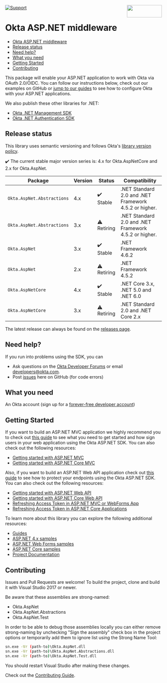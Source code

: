 [<img src="https://aws1.discourse-cdn.com/oktadev/original/1X/0c6402653dfb70edc661d4976a43a46f33e5e919.png" align="right" width="112px" height="40"/>](https://devforum.okta.com/)

[![Support](https://img.shields.io/badge/support-Developer%20Forum-blue.svg)](https://devforum.okta.com/)

# Okta ASP.NET middleware

- [Okta ASP.NET middleware](#okta-aspnet-middleware)
- [Release status](#release-status)
- [Need help?](#need-help)
- [What you need](#what-you-need)
- [Getting Started](#getting-started)
- [Contributing](#contributing)

This package will enable your ASP.NET application to work with Okta via OAuth 2.0/OIDC. You can follow our instructions below, check out our examples on GitHub or [jump to our guides](https://developer.okta.com/docs/guides/sign-into-web-app-redirect/asp-net-core-3/main/) to see how to configure Okta with your ASP.NET applications.

We also publish these other libraries for .NET:

- [Okta .NET Management SDK](https://github.com/okta/okta-sdk-dotnet)
- [Okta .NET Authentication SDK](https://github.com/okta/okta-auth-dotnet)

## Release status

This library uses semantic versioning and follows Okta's [library version policy](https://developer.okta.com/code/library-versions/).

:heavy_check_mark: The current stable major version series is: 4.x for Okta.AspNetCore and 2.x for Okta.AspNet.

|Package| Version | Status                    | Compatibility|
| ------- | ------- | ------------------------- | ----------------------- |
|`Okta.AspNet.Abstractions`| 4.x   | :heavy_check_mark: Stable | .NET Standard 2.0 and .NET Framework 4.5.2 or higher.|
|`Okta.AspNet.Abstractions`| 3.x   | :warning: Retiring | .NET Standard 2.0 and .NET Framework 4.5.2 or higher.|
|`Okta.AspNet`| 3.x | :heavy_check_mark: Stable | .NET Framework 4.6.2 |
|`Okta.AspNet`| 2.x | :warning: Retiring | .NET Framework 4.5.2 |
|`Okta.AspNetCore`| 4.x | :heavy_check_mark: Stable | .NET Core 3.x, .NET 5.0 and .NET 6.0 |
|`Okta.AspNetCore`| 3.x | :warning: Retiring | .NET Standard 2.0 and .NET Core 2.x |


The latest release can always be found on the [releases page][github-releases].

## Need help?

If you run into problems using the SDK, you can

- Ask questions on the [Okta Developer Forums][devforum] or email developers@okta.com.
- Post [issues][github-issues] here on GitHub (for code errors)

## What you need

An Okta account (sign up for a [forever-free developer account](https://developer.okta.com/signup/))

## Getting Started

If you want to build an ASP.NET MVC application we highly recommend you to check out [this guide](https://developer.okta.com/docs/guides/sign-into-web-app-redirect/asp-net-core-3/main/) to see what you need to get started and how sign users in your web application using the Okta ASP.NET SDK. You can also check out the following resources:

- [Getting started with ASP.NET MVC](https://github.com/okta/okta-aspnet/blob/master/docs/aspnet4x-mvc.md)
- [Getting started with ASP.NET Core MVC](https://github.com/okta/okta-aspnet/blob/master/docs/aspnetcore-mvc.md)

Also, if you want to build an ASP.NET Web API application check out [this guide](https://developer.okta.com/docs/guides/protect-your-api/aspnetcore3/main/) to see how to protect your endpoints using the Okta ASP.NET SDK. You can also check out the following resources:

- [Getting started with ASP.NET Web API](https://github.com/okta/okta-aspnet/blob/master/docs/aspnet4x-webapi.md)
- [Getting started with ASP.NET Core Web API](https://github.com/okta/okta-aspnet/blob/master/docs/aspnetcore-webapi.md)
- [Refreshing Access Token in ASP.NET MVC or WebForms App](https://github.com/okta/okta-aspnet/tree/master/docs/refresh-token.md)
- [Refreshing Access Token in ASP.NET Core Applications](https://github.com/okta/okta-aspnet/tree/master/docs/refresh-token-aspnetcore.md)

To learn more about this library you can explore the following additional resources:

- [Guides](https://developer.okta.com/docs/guides/)
- [ASP.NET 4.x samples](https://github.com/okta/samples-aspnet)
- [ASP.NET Web Forms samples](https://github.com/okta/samples-aspnet-webforms/)
- [ASP.NET Core samples](https://github.com/okta/samples-aspnetcore)
- [Project Documentation](https://github.com/okta/okta-aspnet/tree/master/docs)

## Contributing

Issues and Pull Requests are welcome! To build the project, clone and build it with Visual Studio 2017 or newer.

Be aware that these assemblies are strong-named:

- Okta.AspNet
- Okta.AspNet.Abstractions
- Okta.AspNet.Test

In order to be able to debug those assemblies locally you can either remove strong-naming by unchecking "Sign the assembly" check box in the project options or temporarily add them to ignore list using the Strong Name Tool:

```bash
sn.exe -Vr (path-to)\Okta.AspNet.dll
sn.exe -Vr (path-to)\Okta.AspNet.Abstractions.dll
sn.exe -Vr (path-to)\Okta.AspNet.Test.dll
```

You should restart Visual Studio after making these changes.

Check out the [Contributing Guide](https://github.com/okta/okta-aspnet/tree/master/CONTRIBUTING.md).

[github-issues]: https://github.com/okta/okta-aspnet/issues
[github-releases]: https://github.com/okta/okta-aspnet/releases
[devforum]: https://devforum.okta.com/
